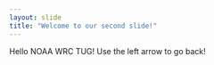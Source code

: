 ```yaml
---
layout: slide
title: "Welcome to our second slide!"
---
```

Hello NOAA WRC TUG!
Use the left arrow to go back!
